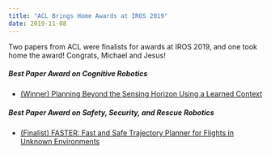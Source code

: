 ```yaml
---
title: "ACL Brings Home Awards at IROS 2019"
date: 2019-11-08
---
```


Two papers from ACL were finalists for awards at IROS 2019, and one took home the award! Congrats, Michael and Jesus!

##### Best Paper Award on Cognitive Robotics

* [(Winner) Planning Beyond the Sensing Horizon Using a Learned Context](https://arxiv.org/abs/1908.09171)

##### Best Paper Award on Safety, Security, and Rescue Robotics

* [(Finalist) FASTER: Fast and Safe Trajectory Planner for Flights in Unknown Environments](https://arxiv.org/abs/1903.03558)
